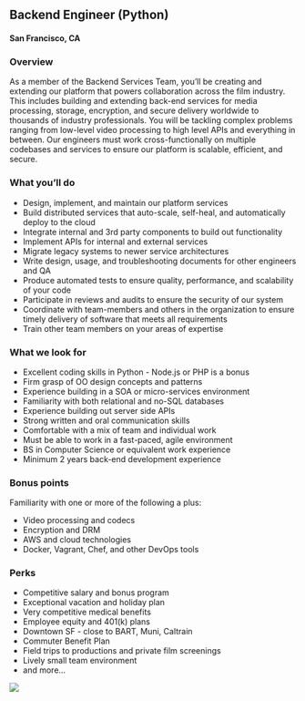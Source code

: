 ## Backend Engineer (Python)
#### San Francisco, CA

### Overview
As a member of the Backend Services Team, you’ll be creating and extending our platform that powers collaboration across the film industry. This includes building and extending back-end services for media processing, storage, encryption, and secure delivery worldwide to thousands of industry professionals. You will be tackling complex problems ranging from low-level video processing to high level APIs and everything in between. Our engineers must work cross-functionally on multiple codebases and services to ensure our platform is scalable, efficient, and secure.

### What you’ll do
+	Design, implement, and maintain our platform services
+	Build distributed services that auto-scale, self-heal, and automatically deploy to the cloud
+	Integrate internal and 3rd party components to build out functionality
+	Implement APIs for internal and external services
+	Migrate legacy systems to newer service architectures
+	Write design, usage, and troubleshooting documents for other engineers and QA
+	Produce automated tests to ensure quality, performance, and scalability of your code
+	Participate in reviews and audits to ensure the security of our system
+	Coordinate with team-members and others in the organization to ensure timely delivery of software that meets all requirements
+	Train other team members on your areas of expertise

### What we look for
+	Excellent coding skills in Python - Node.js or PHP is a bonus
+	Firm grasp of OO design concepts and patterns
+	Experience building in a SOA or micro-services environment
+	Familiarity with both relational and no-SQL databases
+	Experience building out server side APIs
+	Strong written and oral communication skills
+	Comfortable with a mix of team and individual work
+	Must be able to work in a fast-paced, agile environment
+	BS in Computer Science or equivalent work experience
+	Minimum 2 years back-end development experience

### Bonus points
Familiarity with one or more of the following a plus:
+	Video processing and codecs
+	Encryption and DRM
+	AWS and cloud technologies
+	Docker, Vagrant, Chef, and other DevOps tools

### Perks
+	Competitive salary and bonus program
+	Exceptional vacation and holiday plan
+	Very competitive medical benefits
+	Employee equity and 401(k) plans
+	Downtown SF - close to BART, Muni, Caltrain
+	Commuter Benefit Plan
+	Field trips to productions and private film screenings
+	Lively small team environment
+	and more...


[<img src='https://dabuttonfactory.com/button.png?t=Learn+More&f=Calibri-Bold&ts=24&tc=fff&hp=20&vp=8&c=5&bgt=unicolored&bgc=29aafe'>](https://letsrockit.co/jobs/uelyifn5c3rlbxm-backend-engineer-python)
